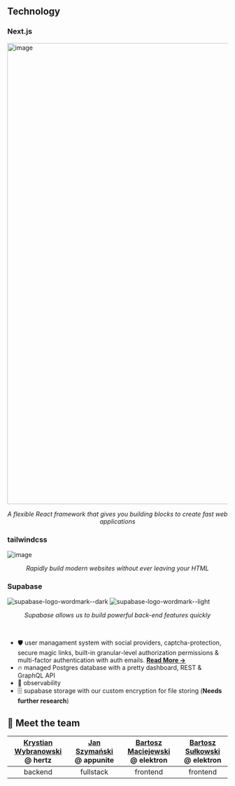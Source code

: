 ## Technology

### Next.js
<img width="1054" alt="image" src="https://user-images.githubusercontent.com/61631665/201474656-55f47c53-0152-435b-bde9-b9a04ee155ee.png">

<p align="center"><i>A flexible React framework that gives you building blocks to create fast web applications</i></p>

### tailwindcss
![image](https://user-images.githubusercontent.com/61631665/201474442-62756658-f3a1-4c94-992e-1871df1d46b7.png)

<p align="center"><i>Rapidly build modern websites without ever leaving your HTML</i></p>


### Supabase
![supabase-logo-wordmark--dark](https://user-images.githubusercontent.com/61631665/201474552-922a0cf4-6d1c-483e-a5ab-eaf2645d0311.png#gh-dark-mode-only)
![supabase-logo-wordmark--light](https://user-images.githubusercontent.com/61631665/201474559-fbee2eb4-89fe-441a-911f-6b8a05539dc6.png##gh-light-mode-only)

<p align="center"><i>Supabase allows us to build powerful back-end features quickly</i></p>
<br>

- 🛡 user managament system with social providers, captcha-protection, secure magic links, built-in granular-level authorization permissions & multi-factor authentication with auth emails. [**Read More →**](https://supabase.com/auth)
- 🔥 managed Postgres database with a pretty dashboard, REST & GraphQL API
- 👀 observability
- 🗄 supabase storage with our custom encryption for file storing (**Needs further research**)

## 🙌 Meet the team

| [Krystian Wybranowski](https://github.com/wybran) @ hertz | [Jan Szymański](https://github.com/konhi) @ appunite | [Bartosz Maciejewski](https://github.com/bkmac511) @ elektron | [Bartosz Sułkowski](https://github.com/Mopsior) @ elektron |
|:-:|:-:|:-:|:-:|
| backend | fullstack | frontend | frontend |
